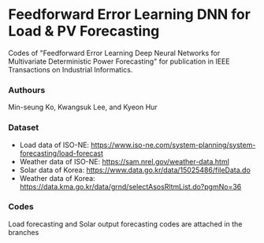 # Feedforward Error Learning DNN for Load & PV Forecasting
Codes of "Feedforward Error Learning Deep Neural Networks for Multivariate Deterministic Power Forecasting" for publication in IEEE Transactions on Industrial Informatics.

### Authours
Min-seung Ko, Kwangsuk Lee, and Kyeon Hur

### Dataset
* Load data of ISO-NE: https://www.iso-ne.com/system-planning/system-forecasting/load-forecast
* Weather data of ISO-NE: https://sam.nrel.gov/weather-data.html
* Solar data of Korea: https://www.data.go.kr/data/15025486/fileData.do
* Weather data of Korea: https://data.kma.go.kr/data/grnd/selectAsosRltmList.do?pgmNo=36 

### Codes
Load forecasting and Solar output forecasting codes are attached in the branches
